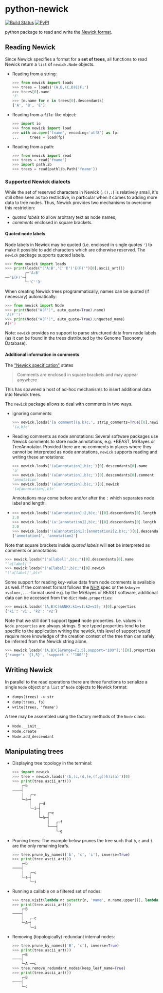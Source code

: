 # python-newick

[![Build Status](https://github.com/dlce-eva/python-newick/workflows/tests/badge.svg)](https://github.com/dlce-eva/python-newick/actions?query=workflow%3Atests)
[![PyPI](https://badge.fury.io/py/newick.svg)](https://pypi.org/project/newick)

python package to read and write the 
[Newick format](https://en.wikipedia.org/wiki/Newick_format).


## Reading Newick

Since Newick specifies a format for a **set of trees**, all functions to read Newick return
a `list` of `newick.Node` objects.

- Reading from a string:
  ```python
  >>> from newick import loads
  >>> trees = loads('(A,B,(C,D)E)F;')
  >>> trees[0].name
  'F'
  >>> [n.name for n in trees[0].descendants]
  ['A', 'B', 'E']
  ```

- Reading from  a `file`-like object:
  ```python
  >>> import io
  >>> from newick import load
  >>> with io.open('fname', encoding='utf8') as fp:
  ...     trees = load(fp)
  ```

- Reading from a path:
  ```python
  >>> from newick import read
  >>> trees = read('fname')
  >>> import pathlib
  >>> trees = read(pathlib.Path('fname'))
  ```

### Supported Newick dialects

While the set of reserved characters in Newick (`;(),:`) is relatively small, it's still often
seen as too restrictive, in particular when it comes to adding more data to tree nodes. Thus, Newick
provides two mechanisms to overcome this restriction:
- *quoted labels* to allow arbitrary text as node names,
- *comments* enclosed in square brackets.


#### Quoted node labels

Node labels in Newick may be quoted (i.e. enclosed in single quotes `'`) to make it possible to
add characters which are otherwise reserved. The `newick` package supports quoted labels.

```python
>>> from newick import loads
>>> print(loads("('A:B','C''D')'E(F)'")[0].ascii_art())
         ┌─'A:B'
──'E(F)'─┤
         └─'C''D'
```

When creating Newick trees programmatically, names can be quoted (if necessary) automatically:
```python
>>> from newick import Node
>>> print(Node("A(F')", auto_quote=True).name)
'A(F'')'
>>> print(Node("A(F')", auto_quote=True).unquoted_name)
A(F')
```

Note: `newick` provides no support to parse structured data from node labels (as it can be found
in the trees distributed by the Genome Taxonomy Database).


#### Additional information in comments

The ["Newick specification"](http://biowiki.org/wiki/index.php/Newick_Format) states

> Comments are enclosed in square brackets and may appear anywhere

This has spawned a host of ad-hoc mechanisms to insert additional data into Newick trees.

The `newick` package allows to deal with comments in two ways.

- Ignoring comments:
  ```python
  >>> newick.loads('[a comment](a,b)c;', strip_comments=True)[0].newick
  '(a,b)c'
  ```
- Reading comments as node annotations: Several software packages use Newick comments to 
  store node annotations, e.g. *BEAST, MrBayes or TreeAnnotator. Provided there are no
  comments in places where they cannot be interpreted as node annotations, `newick` supports
  reading and writing these annotations:
  ```python
  >>> newick.loads('(a[annotation],b)c;')[0].descendants[0].name
  'a'
  >>> newick.loads('(a[annotation],b)c;')[0].descendants[0].comment
  'annotation'
  >>> newick.loads('(a[annotation],b)c;')[0].newick
  '(a[annotation],b)c'
  ```
  Annotations may come before and/or after the `:` which separates node label and length:
- ```python
  >>> newick.loads('(a[annotation]:2,b)c;')[0].descendants[0].length
  2.0
  >>> newick.loads('(a:[annotation]2,b)c;')[0].descendants[0].length
  2.0
  >>> newick.loads('(a[annotation1]:[annotation2]2,b)c;')[0].descendants[0].comments
  ['annotation1', 'annotation2']
  ```

Note that square brackets inside *quoted labels* will **not** be interpreted as comments
or annotations:
```python
>>> newick.loads("('a[label]',b)c;")[0].descendants[0].name
"'a[label]'"
>>> newick.loads("('a[label]',b)c;")[0].newick
"('a[label]',b)c"
```

Some support for reading key-value data from node comments is available as well. If the comment
format follows the [NHX](https://en.wikipedia.org/wiki/Newick_format#New_Hampshire_X_format) spec
or the `&<key>=<value>,...`-format used e.g. by the MrBayes or BEAST software, additional data
can be accessed from the `dict` `Node.properties`:
```python
>>> newick.loads('(A,B)C[&&NHX:k1=v1:k2=v2];')[0].properties
{'k1': 'v1', 'k2': 'v2'}
```

Note that we still don't support **typed** node properties. I.e. values in `Node.properties` are
always strings. Since typed properties tend to be specific to the application writing the newick,
this level of support would require more knowledge of the creation context of the tree than can
safely be inferred from the Newick string alone.
```python
>>> newick.loads('(A,B)C[&range={1,5},support="100"];')[0].properties
{'range': '{1,5}', 'support': '"100"'}
```

## Writing Newick

In parallel to the read operations there are three functions to serialize a single `Node` object or a `list` of `Node`
objects to Newick format:
- `dumps(trees) -> str`
- `dump(trees, fp)`
- `write(trees, 'fname')`

A tree may be assembled using the factory methods of the `Node` class:
- `Node.__init__`
- `Node.create`
- `Node.add_descendant`


## Manipulating trees

- Displaying tree topology in the terminal:
  ```python
  >>> import newick
  >>> tree = newick.loads('(b,(c,(d,(e,(f,g))h)i)a)')[0]
  >>> print(tree.ascii_art())
      ┌─b
  ────┤
      │   ┌─c
      └─a─┤
          │   ┌─d
          └─i─┤
              │   ┌─e
              └─h─┤
                  │   ┌─f
                  └───┤
                      └─g
  ```
- Pruning trees: The example below prunes the tree such that `b`, `c` and `i` are the only
  remaining leafs.
  ```python
  >>> tree.prune_by_names(['b', 'c', 'i'], inverse=True)
  >>> print(tree.ascii_art())
      ┌─b
  ────┤
      │   ┌─c
      └─a─┤
          └─i
  ```
- Running a callable on a filtered set of nodes:
  ```python
  >>> tree.visit(lambda n: setattr(n, 'name', n.name.upper()), lambda n: n.name in ['a', 'b'])
  >>> print(tree.ascii_art())
      ┌─B
  ────┤
      │   ┌─c
      └─A─┤
          └─i
  ```
- Removing (topologically) redundant internal nodes:
  ```python
  >>> tree.prune_by_names(['B', 'c'], inverse=True)
  >>> print(tree.ascii_art())
      ┌─B
  ────┤
      └─A ──c
  >>> tree.remove_redundant_nodes(keep_leaf_name=True)
  >>> print(tree.ascii_art())
      ┌─B
  ────┤
      └─c
  ```
